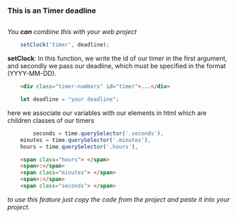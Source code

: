 ### This is an  Timer deadline<h2>
        
_You **can** combine this with your web project_


```javascript
	setClock('timer', deadline);
```
**setClock**: In this function, we write the id of our timer in the first argument, and secondly we pass our deadline,
which must be specified in the format (YYYY-MM-DD).
```html
	<div class="timer-numbers" id="timer">...</div>
```
```javascript
	let deadline = "your deadline";
```

here we associate our variables with our elements in html which are children classes of our timers
```javascript
        seconds = time.querySelector('.seconds'),
	minutes = time.querySelector('.minutes'),
	hours = time.querySelector('.hours'),
```
```html
	<span class="hours"> </span>
	<span>:</span>
	<span class="minutes"> </span>
	<span>:</span>
	<span class="seconds"> </span>
```


*to use this feature just copy the code from the project and paste it into your project.*
